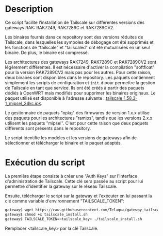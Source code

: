 # Description

Ce script facilite l'installation de Tailscale sur différentes versions des gateways RAK: RAK7249, RAK7289C et RAK7289CV2.

Les binaires fournis dans ce repository sont des versions réduites de Tailscale, dans lesquelles les symboles de débogage ont été supprimés et les fonctions de "tailscale" et "tailscaled" ont été mutualisées en un seul binaire. De plus, le binaire est compressé.

Les architectures des gateways RAK7249, RAK7289C et RAK7289CV2 sont légèrement différentes. Il est nécessaire d'activer la compilation "softfloat" pour la version RAK7289CV2 mais pas pour les autres. Pour cette raison, deux binaires sont disponibles dans le repository. Les paquets contiennent simplement les scripts de configuration et `init.d` pour permettre la gestion de Tailscale en tant que service. Ils ont été créés à partir des paquets dédiés à OpenWRT mais modifiés pour supprimer les binaires originaux. Le paquet utilisé est disponible à l'adresse suivante : [tailscale_1.58.2-1_mipsel_24kc.ipk](https://downloads.openwrt.org/releases/23.05.2/packages/mipsel_24kc/packages/tailscale_1.58.2-1_mipsel_24kc.ipk).

Le gestionnaire de paquets "opkg" des firmwares de version 1.x.x utilise des paquets pour les architectures "ramips", tandis que les versions 2.x.x utilisent les paquets "mipsel". C'est pour cette raison que deux paquets différents sont présents dans le repository.

Le script identifie les modèles et les versions de gateways afin de sélectionner et télécharger le binaire et le paquet adaptés.

# Exécution du script

La première étape consiste à créer une "Auth Keys" sur l'interface d'administration de Tailscale. Cette clé sera passée au script pour lui permettre d'identifier la gateway sur le réseau Tailscale.

Ensuite, télécharger le script sur la gateway et l'exécuter en lui passant la clé comme variable d'environnement "TAILSCALE_TOKEN":

```bash
gateway$ wget https://raw.githubusercontent.com/Telaqua/gateway_tailscale/main/tailscale_install.sh
gateway$ chmod +x tailscale_install.sh
gateway$ TAILSCALE_TOKEN=<tailscale_key> ./tailscale_install.sh
```

Remplacer <tailscale_key> par la clé Tailscale.
